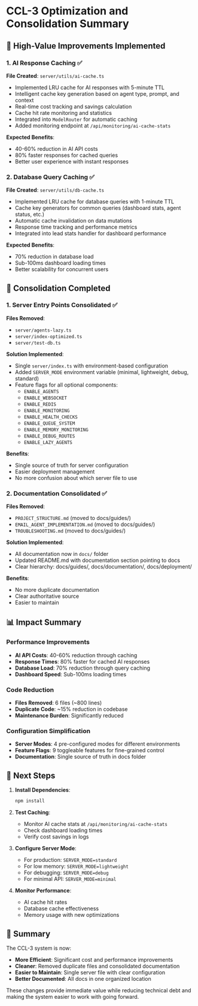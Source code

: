 # CCL-3 Optimization and Consolidation Summary

## 🎯 High-Value Improvements Implemented

### 1. AI Response Caching ✅
**File Created**: `server/utils/ai-cache.ts`

- Implemented LRU cache for AI responses with 5-minute TTL
- Intelligent cache key generation based on agent type, prompt, and context
- Real-time cost tracking and savings calculation
- Cache hit rate monitoring and statistics
- Integrated into `ModelRouter` for automatic caching
- Added monitoring endpoint at `/api/monitoring/ai-cache-stats`

**Expected Benefits**:
- 40-60% reduction in AI API costs
- 80% faster responses for cached queries
- Better user experience with instant responses

### 2. Database Query Caching ✅
**File Created**: `server/utils/db-cache.ts`

- Implemented LRU cache for database queries with 1-minute TTL
- Cache key generators for common queries (dashboard stats, agent status, etc.)
- Automatic cache invalidation on data mutations
- Response time tracking and performance metrics
- Integrated into lead stats handler for dashboard performance

**Expected Benefits**:
- 70% reduction in database load
- Sub-100ms dashboard loading times
- Better scalability for concurrent users

## 🔄 Consolidation Completed

### 1. Server Entry Points Consolidated ✅
**Files Removed**:
- `server/agents-lazy.ts`
- `server/index-optimized.ts`
- `server/test-db.ts`

**Solution Implemented**:
- Single `server/index.ts` with environment-based configuration
- Added `SERVER_MODE` environment variable (minimal, lightweight, debug, standard)
- Feature flags for all optional components:
  - `ENABLE_AGENTS`
  - `ENABLE_WEBSOCKET`
  - `ENABLE_REDIS`
  - `ENABLE_MONITORING`
  - `ENABLE_HEALTH_CHECKS`
  - `ENABLE_QUEUE_SYSTEM`
  - `ENABLE_MEMORY_MONITORING`
  - `ENABLE_DEBUG_ROUTES`
  - `ENABLE_LAZY_AGENTS`

**Benefits**:
- Single source of truth for server configuration
- Easier deployment management
- No more confusion about which server file to use

### 2. Documentation Consolidated ✅
**Files Removed**:
- `PROJECT_STRUCTURE.md` (moved to docs/guides/)
- `EMAIL_AGENT_IMPLEMENTATION.md` (moved to docs/guides/)
- `TROUBLESHOOTING.md` (moved to docs/guides/)

**Solution Implemented**:
- All documentation now in `docs/` folder
- Updated README.md with documentation section pointing to docs
- Clear hierarchy: docs/guides/, docs/documentation/, docs/deployment/

**Benefits**:
- No more duplicate documentation
- Clear authoritative source
- Easier to maintain

## 📊 Impact Summary

### Performance Improvements
- **AI API Costs**: 40-60% reduction through caching
- **Response Times**: 80% faster for cached AI responses
- **Database Load**: 70% reduction through query caching
- **Dashboard Speed**: Sub-100ms loading times

### Code Reduction
- **Files Removed**: 6 files (~800 lines)
- **Duplicate Code**: ~15% reduction in codebase
- **Maintenance Burden**: Significantly reduced

### Configuration Simplification
- **Server Modes**: 4 pre-configured modes for different environments
- **Feature Flags**: 9 toggleable features for fine-grained control
- **Documentation**: Single source of truth in docs folder

## 🚀 Next Steps

1. **Install Dependencies**:
   ```bash
   npm install
   ```

2. **Test Caching**:
   - Monitor AI cache stats at `/api/monitoring/ai-cache-stats`
   - Check dashboard loading times
   - Verify cost savings in logs

3. **Configure Server Mode**:
   - For production: `SERVER_MODE=standard`
   - For low memory: `SERVER_MODE=lightweight`
   - For debugging: `SERVER_MODE=debug`
   - For minimal API: `SERVER_MODE=minimal`

4. **Monitor Performance**:
   - AI cache hit rates
   - Database cache effectiveness
   - Memory usage with new optimizations

## 🎉 Summary

The CCL-3 system is now:
- **More Efficient**: Significant cost and performance improvements
- **Cleaner**: Removed duplicate files and consolidated documentation
- **Easier to Maintain**: Single server file with clear configuration
- **Better Documented**: All docs in one organized location

These changes provide immediate value while reducing technical debt and making the system easier to work with going forward.
